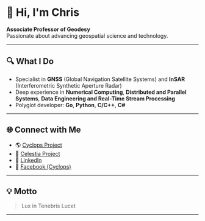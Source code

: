 # 👋 Hi, I'm Chris

**Associate Professor of Geodesy**  
Passionate about advancing geospatial science and technology.

---

## 🔍 What I Do
- Specialist in **GNSS** (Global Navigation Satellite Systems) and **InSAR** (Interferometric Synthetic Aperture Radar)
- Deep experience in **Numerical Computing**, **Distributed and Parallel Systems**, **Data Engineering and Real-Time Stream Processing**
- Polyglot developer: **Go**, **Python**, **C/C++**, **C#**

---

## 🌐 Connect with Me
- 🌎 [Cyclops Project](https://cyclops.cy)
- 🚀 [Celestia Project](https://celestia.eu)
- 💼 [LinkedIn](https://www.linkedin.com/in/chrisdanezis/)
- 💬 [Facebook (Cyclops)](https://www.facebook.com/CyclopsCy/)

---

## 💡 Motto

> Lux in Tenebris Lucet

---

<!---
cdanezis/cdanezis is a ✨ special ✨ repository because its `README.md` (this file) appears on your GitHub profile.
You can click the Preview link to take a look at your changes.
--->
